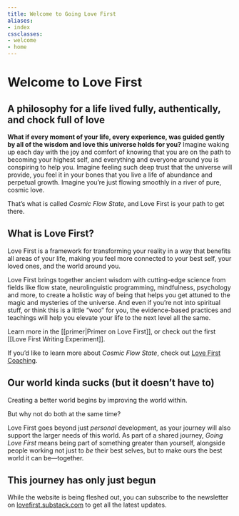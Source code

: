 ```yaml
---
title: Welcome to Going Love First
aliases: 
- index
cssclasses: 
- welcome
- home
---
```


# Welcome to Love First
## A philosophy for a life lived fully, authentically, and chock full of love

**What if every moment of your life, every experience, was guided gently by all of the wisdom and love this universe holds for you?** Imagine waking up each day with the joy and comfort of knowing that you are on the path to becoming your highest self, and everything and everyone around you is conspiring to help you. Imagine feeling such deep trust that the universe will provide, you feel it in your bones that you live a life of abundance and perpetual growth. Imagine you’re just flowing smoothly in a river of pure, cosmic love.

That’s what is called *Cosmic Flow State*, and Love First is your path to get there.

## What is Love First?

<nobr>Love First</nobr> is a framework for transforming your reality in a way that benefits all areas of your life, making you feel more connected to your best self, your loved ones, and the world around you. 

Love First brings together ancient wisdom with cutting-edge science from fields like flow state, neurolinguistic programming, mindfulness, psychology and more, to create a holistic way of being that helps you get attuned to the magic and mysteries of the universe. And even if you’re not into spiritual stuff, or think this is a little “woo” for you, the evidence-based practices and teachings will help you elevate your life to the next level all the same.

Learn more in the [[primer|Primer on Love First]], or check out the first [[Love First Writing Experiment]].

If you’d like to learn more about *Cosmic Flow State*, check out [Love First Coaching](https://lovefirstcoaching.com/).

## Our world kinda sucks (but it doesn’t have to)

Creating a better world begins by improving the world within.

But why not do both at the same time?

Love First goes beyond just *personal* development, as your journey will also support the larger needs of this world. As part of a shared journey, _Going Love First_ means being part of something greater than yourself, alongside people working not just to *be* their best selves, but to make ours the best world it can be—together.

## This journey has only just begun

While the website is being fleshed out, you can subscribe to the newsletter on [lovefirst.substack.com](https://lovefirst.substack.com/) to get all the latest updates.

